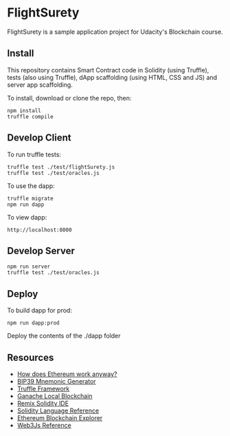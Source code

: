 # FlightSurety

FlightSurety is a sample application project for Udacity's Blockchain course.

## Install

This repository contains Smart Contract code in Solidity (using
Truffle), tests (also using Truffle), dApp scaffolding (using HTML,
CSS and JS) and server app scaffolding.

To install, download or clone the repo, then:

    npm install
    truffle compile

## Develop Client

To run truffle tests:

    truffle test ./test/flightSurety.js
    truffle test ./test/oracles.js

To use the dapp:

    truffle migrate
    npm run dapp

To view dapp:

    http://localhost:8000

## Develop Server

    npm run server
    truffle test ./test/oracles.js

## Deploy

To build dapp for prod:

    npm run dapp:prod

Deploy the contents of the ./dapp folder


## Resources

* [How does Ethereum work anyway?](https://medium.com/@preethikasireddy/how-does-ethereum-work-anyway-22d1df506369)
* [BIP39 Mnemonic Generator](https://iancoleman.io/bip39/)
* [Truffle Framework](http://truffleframework.com/)
* [Ganache Local Blockchain](http://truffleframework.com/ganache/)
* [Remix Solidity IDE](https://remix.ethereum.org/)
* [Solidity Language Reference](http://solidity.readthedocs.io/en/v0.4.24/)
* [Ethereum Blockchain Explorer](https://etherscan.io/)
* [Web3Js Reference](https://github.com/ethereum/wiki/wiki/JavaScript-API)
